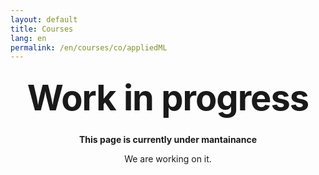 ```yaml
---
layout: default
title: Courses
lang: en
permalink: /en/courses/co/appliedML
---
```



<style type="text/css" media="screen">
  .container {
    margin: 10px auto;
    max-width: 600px;
    text-align: center;
  }
  h1 {
    margin: 30px 0;
    font-size: 4em;
    line-height: 1;
    letter-spacing: -1px;
  }
</style>


<div class="container">
  <h1>Work in progress</h1>

  <p><strong>This page is currently under mantainance</strong></p>
  <p>We are working on it.</p>
</div>